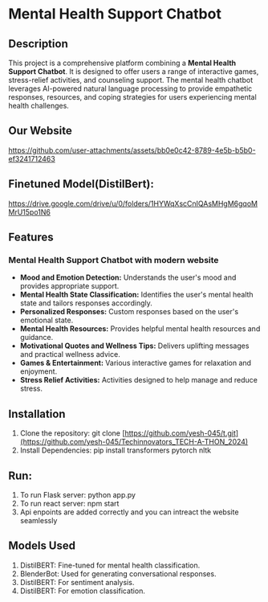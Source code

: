 # Mental Health Support Chatbot 

## Description

This project is a comprehensive platform combining a **Mental Health Support Chatbot**. It is designed to offer users a range of interactive games, stress-relief activities, and counseling support. The mental health chatbot leverages AI-powered natural language processing to provide empathetic responses, resources, and coping strategies for users experiencing mental health challenges.

## Our Website


https://github.com/user-attachments/assets/bb0e0c42-8789-4e5b-b5b0-ef3241712463

## Finetuned Model(DistilBert):
https://drive.google.com/drive/u/0/folders/1HYWqXscCnIQAsMHgM6gqoMMrU15po1N6

## Features

### Mental Health Support Chatbot with modern website
- **Mood and Emotion Detection:** Understands the user's mood and provides appropriate support.
- **Mental Health State Classification:** Identifies the user's mental health state and tailors responses accordingly.
- **Personalized Responses:** Custom responses based on the user's emotional state.
- **Mental Health Resources:** Provides helpful mental health resources and guidance.
- **Motivational Quotes and Wellness Tips:** Delivers uplifting messages and practical wellness advice.
- **Games & Entertainment:** Various interactive games for relaxation and enjoyment.
- **Stress Relief Activities:** Activities designed to help manage and reduce stress.

## Installation

1. Clone the repository:
   git clone [https://github.com/yesh-045/t.git](https://github.com/yesh-045/Techinnovators_TECH-A-THON_2024)
2. Install Dependencies:
   pip install transformers pytorch nltk
## Run:
1. To run Flask server:
    python app.py
2. To run react server:
    npm start
3. Api enpoints are added correctly and you can intreact the website seamlessly

## Models Used

1. DistilBERT: Fine-tuned for mental health classification.
2. BlenderBot: Used for generating conversational responses.
3. DistilBERT: For sentiment analysis.
4. DistilBERT: For emotion classification.
